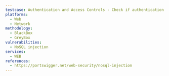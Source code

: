 ```yaml
---
testcase: Authentication and Access Controls - Check if authentication in the Web (HTTP/HTTPS) service can be bypassed using injected NoSQL payloads (e.g., {"username"; {"$ne"; null}, "password"; {"$ne"; null}})
platforms: 
  - Web
  - Network
methodology: 
  - BlackBox
  - GreyBox
vulnerabilities:
  - NoSQL injection
services:
  - WEB
references:
  - https://portswigger.net/web-security/nosql-injection
---
```

